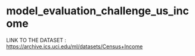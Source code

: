 # model_evaluation_challenge_us_income

LINK TO THE DATASET : https://archive.ics.uci.edu/ml/datasets/Census+Income

